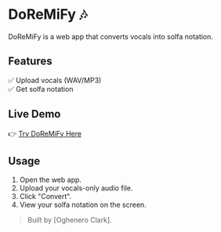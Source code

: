 # DoReMiFy 🎶

DoReMiFy is a web app that converts vocals into solfa notation.

## Features
✅ Upload vocals (WAV/MP3)  
✅ Get solfa notation 


## Live Demo
👉 [Try DoReMiFy Here](https://doremify.github.io)

## Usage
1. Open the web app.
2. Upload your vocals-only audio file.
3. Click "Convert".
4. View your solfa notation on the screen.


> Built by [Oghenero Clark].
